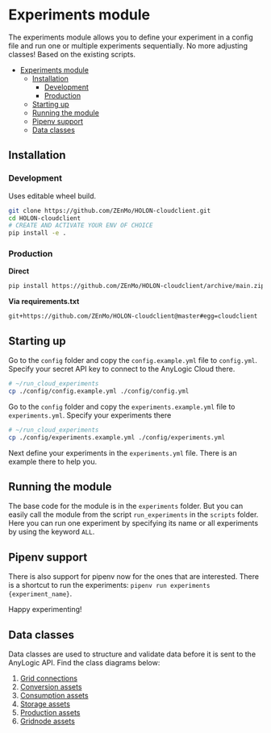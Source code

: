 # Experiments module

The experiments module allows you to define your experiment in a config file and run one or
multiple experiments sequentially. No more adjusting classes! Based on the existing scripts.

- [Experiments module](#experiments-module)
  - [Installation](#installation)
    - [Development](#development)
    - [Production](#production)
  - [Starting up](#starting-up)
  - [Running the module](#running-the-module)
  - [Pipenv support](#pipenv-support)
  - [Data classes](#data-classes)

## Installation

### Development
Uses editable wheel build.
```bash
git clone https://github.com/ZEnMo/HOLON-cloudclient.git
cd HOLON-cloudclient
# CREATE AND ACTIVATE YOUR ENV OF CHOICE
pip install -e .
```


### Production
**Direct**
```bash
pip install https://github.com/ZEnMo/HOLON-cloudclient/archive/main.zip
```
**Via requirements.txt**
```
git+https://github.com/ZEnMo/HOLON-cloudclient@master#egg=cloudclient
```

## Starting up

Go to the `config` folder and copy the `config.example.yml` file to `config.yml`. Specify
your secret API key to connect to the AnyLogic Cloud there.
```bash
# ~/run_cloud_experiments
cp ./config/config.example.yml ./config/config.yml
```
Go to the `config` folder and copy the `experiments.example.yml` file to `experiments.yml`. Specify
your experiments there
```bash
# ~/run_cloud_experiments
cp ./config/experiments.example.yml ./config/experiments.yml
```

Next define your experiments in the `experiments.yml` file. There is an example there to help you.

## Running the module

The base code for the module is in the `experiments` folder. But you can easily call the module
from the script `run_experiments` in the `scripts` folder. Here you can run one experiment by
specifying its name or all experiments by using the keyword `ALL`.

## Pipenv support

There is also support for pipenv now for the ones that are interested. There is a shortcut to
run the experiments: `pipenv run experiments {experiment_name}`.



Happy experimenting!

## Data classes

Data classes are used to structure and validate data before it is sent to the AnyLogic API. Find the class diagrams below:

1. [Grid connections](htmls\gridconnection_classes.html)
2. [Conversion assets](htmls\conversion_classes.html)
3. [Consumption assets](htmls\consumption_classes.html)
4. [Storage assets](htmls\storage_classes.html)
5. [Production assets](htmls\production_classes.html)
6. [Gridnode assets](htmls\gridnode_classes.html)